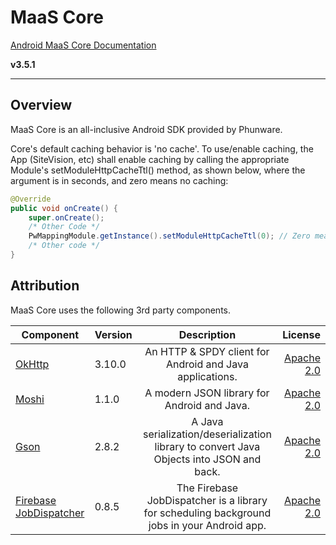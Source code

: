 MaaS Core
=========

[Android MaaS Core Documentation](http://phunware.github.io/maas-core-android-sdk/)

**v3.5.1**
________________

## Overview
MaaS Core is an all-inclusive Android SDK provided by Phunware.

Core's default caching behavior is 'no cache'. To use/enable caching, the App (SiteVision, etc)
shall enable caching by calling the appropriate Module's setModuleHttpCacheTtl() method, as shown
below, where the argument is in seconds, and zero means no caching:

```Java
@Override
public void onCreate() {
    super.onCreate();
    /* Other Code */
    PwMappingModule.getInstance().setModuleHttpCacheTtl(0); // Zero means no caching
    /* Other code */
}
```

Attribution
-----------
MaaS Core uses the following 3rd party components.

| Component     | Version  | Description   | License  |
| ------------- | -------  |:-------------:| -----:|
| [OkHttp](https://github.com/square/okhttp)      |3.10.0| An HTTP & SPDY client for Android and Java applications. | [Apache 2.0](https://github.com/square/okhttp/blob/master/LICENSE.txt) |
| [Moshi](https://github.com/square/moshi)  |1.1.0| A modern JSON library for Android and Java. | [Apache 2.0](https://github.com/square/moshi/blob/master/LICENSE.txt) |
| [Gson](https://github.com/google/gson)  |2.8.2| A Java serialization/deserialization library to convert Java Objects into JSON and back. | [Apache 2.0](https://github.com/google/gson/blob/master/LICENSE)|
| [Firebase JobDispatcher](https://github.com/firebase/firebase-jobdispatcher-android)   |0.8.5| The Firebase JobDispatcher is a library for scheduling background jobs in your Android app. | [Apache 2.0](https://github.com/firebase/firebase-jobdispatcher-android/blob/master/LICENSE)|
